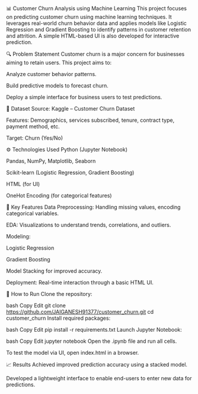📊 Customer Churn Analysis using Machine Learning
This project focuses on predicting customer churn using machine learning techniques. It leverages real-world churn behavior data and applies models like Logistic Regression and Gradient Boosting to identify patterns in customer retention and attrition. A simple HTML-based UI is also developed for interactive prediction.

🔍 Problem Statement
Customer churn is a major concern for businesses aiming to retain users. This project aims to:

Analyze customer behavior patterns.

Build predictive models to forecast churn.

Deploy a simple interface for business users to test predictions.

📁 Dataset
Source: Kaggle – Customer Churn Dataset

Features: Demographics, services subscribed, tenure, contract type, payment method, etc.

Target: Churn (Yes/No)

⚙️ Technologies Used
Python (Jupyter Notebook)

Pandas, NumPy, Matplotlib, Seaborn

Scikit-learn (Logistic Regression, Gradient Boosting)

HTML (for UI)

OneHot Encoding (for categorical features)

📌 Key Features
Data Preprocessing: Handling missing values, encoding categorical variables.

EDA: Visualizations to understand trends, correlations, and outliers.

Modeling:

Logistic Regression

Gradient Boosting

Model Stacking for improved accuracy.

Deployment: Real-time interaction through a basic HTML UI.


🚀 How to Run
Clone the repository:

bash
Copy
Edit
git clone https://github.com/JAIGANESH91377/customer_churn.git
cd customer_churn
Install required packages:

bash
Copy
Edit
pip install -r requirements.txt
Launch Jupyter Notebook:

bash
Copy
Edit
jupyter notebook
Open the .ipynb file and run all cells.

To test the model via UI, open index.html in a browser.

📈 Results
Achieved improved prediction accuracy using a stacked model.

Developed a lightweight interface to enable end-users to enter new data for predictions.

